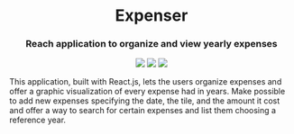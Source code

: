 <h1 align="center"> Expenser </h1>
<h3 align="center"> Reach application to organize and view yearly expenses </h3>
<p align="center">
  <img src="https://img.shields.io/badge/React-20232A?style=for-the-badge&logo=react&logoColor=61DAFB" />
  <img src="https://img.shields.io/badge/JavaScript-323330?style=for-the-badge&logo=javascript&logoColor=F7DF1E" />
  <img src="https://img.shields.io/badge/Visual_Studio_Code-0078D4?style=for-the-badge&logo=visual%20studio%20code&logoColor=white" />
</p>

<p> This application, built with React.js, lets the users organize expenses and offer a graphic visualization of every expense had in years. Make possible to add new expenses specifying the date, the tile, and the amount it cost and offer a way to search for certain expenses and list them choosing a reference year.</p>
